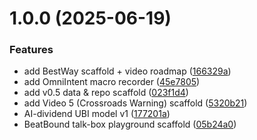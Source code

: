 # 1.0.0 (2025-06-19)


### Features

* add BestWay scaffold + video roadmap ([166329a](https://github.com/TylerHK/LuminaNotes/commit/166329a7091b5f441e9d861b3eae147f144ea27b))
* add OmniIntent macro recorder ([45e7805](https://github.com/TylerHK/LuminaNotes/commit/45e780555675123fd7ef9568d15ce29ce8995a59))
* add v0.5 data & repo scaffold ([023f1d4](https://github.com/TylerHK/LuminaNotes/commit/023f1d4317b19089424a7dea929bd678fd93978a))
* add Video 5 (Crossroads Warning) scaffold ([5320b21](https://github.com/TylerHK/LuminaNotes/commit/5320b217e855cad0d71e47291903af354a5f7066))
* AI-dividend UBI model v1 ([177201a](https://github.com/TylerHK/LuminaNotes/commit/177201a26034d2cc2cdf1d8067829516161afe87))
* BeatBound talk-box playground scaffold ([05b24a0](https://github.com/TylerHK/LuminaNotes/commit/05b24a07a8a00d6d42e4802aa1bb55f7239c7e39))
